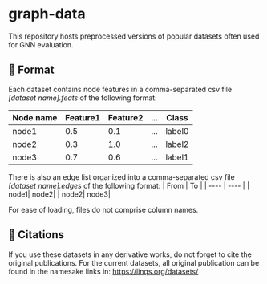 # graph-data
This repository hosts preprocessed versions of popular datasets often used for GNN evaluation.

## :page_facing_up: Format
Each dataset contains node features in a comma-separated csv file *[dataset name].feats* of the following format:

| Node name | Feature1 | Feature2 | ... | Class | 
| --------- | -------- | -------- | --- | ----- |
| node1     | 0.5      | 0.1      | ... | label0|
| node2     | 0.3      | 1.0      | ... | label2|
| node3     | 0.7      | 0.6      | ... | label1|

There is also an edge list organized into a comma-separated csv file *[dataset name].edges* of the following format:
| From | To   |
| ---- | ---- |
| node1| node2|
| node2| node3|

For ease of loading, files do not comprise column names.

## :gem: Citations
If you use these datasets in any derivative works, do not forget to cite the original publications.
For the current datasets, all original publication can be found in the namesake links in: 
https://linqs.org/datasets/
